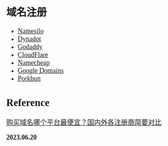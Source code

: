 <font size=4 face='楷体'>

## 域名注册

- [Namesilo](https://www.namesilo.com)
- [Dynadot](https://dynadot.com/zh/)
- [Godaddy](https://godaddy.com/)
- [CloudFlare](https://cloudflare.com/)
- [Namecheap](https://www.namecheap.com/)
- [Google Domains](https://domains.google.com/)
- [Porkbun](https://porkbun.com/)

## Reference

[购买域名哪个平台最便宜？国内外各注册商简要对比](https://zhuanlan.zhihu.com/p/622045726)

**2023.06.20**
